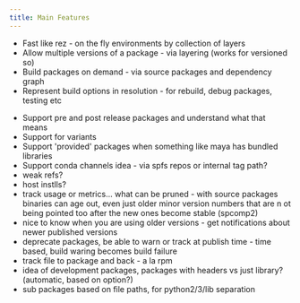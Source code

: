 ```yaml
---
title: Main Features
---
```


* Fast like rez - on the fly environments by collection of layers
* Allow multiple versions of a package - via layering (works for versioned so)
* Build packages on demand - via source packages and dependency graph
* Represent build options in resolution - for rebuild, debug packages, testing etc
- Support pre and post release packages and understand what that means
- Support for variants
- Support 'provided' packages when something like maya has bundled libraries
- Support conda channels idea - via spfs repos or internal tag path?
- weak refs?
- host instlls?
- track usage or metrics... what can be pruned - with source packages binaries can age out, even just older minor version numbers that are n ot being pointed too after the new ones become stable (spcomp2)
- nice to know when you are using older versions - get notifications about newer published versions
- deprecate packages, be able to warn or track at publish time - time based, build waring becomes build failure
- track file to package and back - a la rpm
- idea of development packages, packages with headers vs just library? (automatic, based on option?)
- sub packages based on file paths, for python2/3/lib separation
